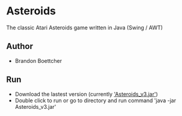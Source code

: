 # Asteroids
The classic Atari Asteroids game written in Java (Swing / AWT)

## Author
- Brandon Boettcher

## Run
- Download the lastest version (currently ['Asteroids_v3.jar'](https://github.com/boettcherb/Asteroids/blob/master/JARs/Asteroids_v3.jar))
- Double click to run or go to directory and run command 'java -jar Asteroids_v3.jar'
